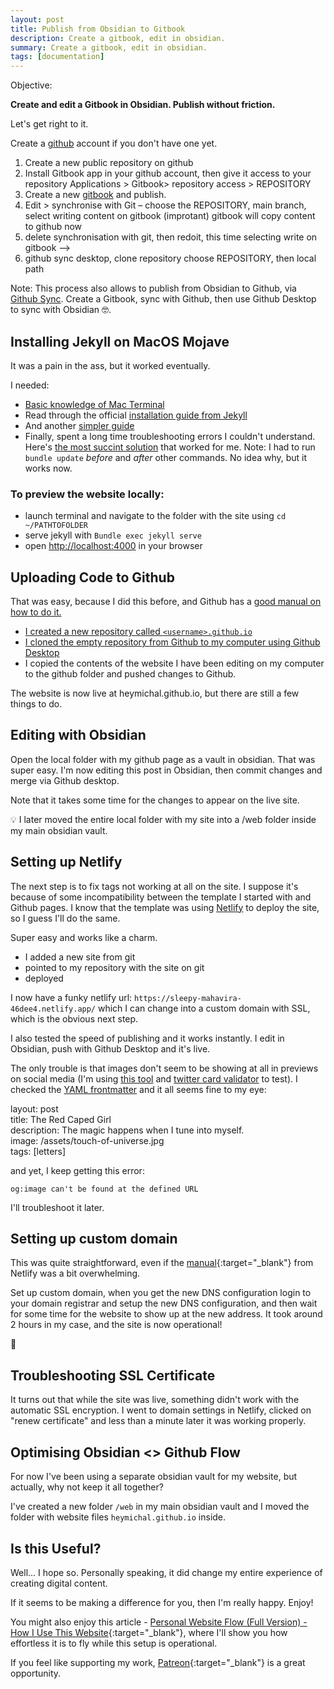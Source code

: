 ```yaml
---
layout: post
title: Publish from Obsidian to Gitbook
description: Create a gitbook, edit in obsidian.
summary: Create a gitbook, edit in obsidian.
tags: [documentation]
---
```


Objective: 

**Create and edit a Gitbook in Obsidian. Publish without friction.**

Let's get right to it.

Create a [github](https://github.com/) account if you don't have one yet.


1. Create a new public repository on github
2. Install Gitbook app in your github account, then give it access to your repository Applications > Gitbook> repository access > REPOSITORY
3. Create a new [gitbook](https://gitbook.com) and publish.
4. Edit > synchronise with Git – choose the REPOSITORY, main branch, select writing content on gitbook (improtant) gitbook will copy content to github now
5. delete synchronisation with git, then redoit, this time selecting write on gitbook –> 
6. github sync desktop, clone repository choose REPOSITORY, then local path






Note: This process also allows to publish from Obsidian to Github, via [Github Sync](https://docs.gitbook.com/integrations/git-sync/enabling-github-sync). Create a Gitbook, sync with Github, then use Github Desktop to sync with Obsidian 🤓.

## Installing Jekyll on MacOS Mojave
It was a pain in the ass, but it worked eventually.

I needed:
- <a href="https://macpaw.com/how-to/use-terminal-on-mac " target="_blank">Basic knowledge of Mac Terminal</a>
- Read through the official <a href="https://jekyllrb.com/docs/installation/macos/" target="_blank">installation guide from Jekyll</a>
- And another <a href="https://www.awesomeinc.org/tutorials/jekyll-basics/" target="_blank">simpler guide</a>
- Finally, spent a long time troubleshooting errors I couldn't understand. Here's <a href="https://www.chadduffey.com/2021/03/Jekyll-Poop.html" target="_blank">the most succint solution</a> that worked for me. Note: I had to run `bundle update` *before* and *after* other commands. No idea why, but it works now.

### To preview the website locally:
- launch terminal and navigate to the folder with the site using  `cd ~/PATHTOFOLDER`
- serve jekyll with `Bundle exec jekyll serve`
- open <a href="http://localhost:4000" target="_blank">http://localhost:4000</a> in your browser 

## Uploading Code to Github

That was easy, because I did this before, and Github has a <a href="https://docs.github.com/en/pages/getting-started-with-github-pages/about-github-pages" target="_blank">good manual on how to do it.

- I created a new repository called `<username>.github.io`
- I cloned the empty repository from Github to my computer using <a href="https://desktop.github.com/" target="_blank">Github Desktop</a> 
- I copied the contents of the website I have been editing on my computer to the github folder and pushed changes to Github.

The website is now live at heymichal.github.io, but there are still a few things to do.
	
## Editing with Obsidian
	
Open the local folder with my github page as a vault in obsidian. That was super easy. I'm now editing this post in Obsidian, then commit changes and merge via Github desktop.
	
Note that it takes some time for the changes to appear on the live site.
	
💡 I later moved the entire local folder with my site into a /web folder inside my main obsidian vault.

## Setting up Netlify
	
The next step is to fix tags not working at all on the site. I suppose it's because of some incompatibility between the template I started with and Github pages. I know that the template was using <a href="https://netlify.app" target="_blank">Netlify</a> to deploy the site, so I guess I'll do the same.

Super easy and works like a charm.
	
- I added a new site from git
- pointed to my repository with the site on git
- deployed
	
I now have a funky netlify url: `https://sleepy-mahavira-46dee4.netlify.app/` which I can change into a custom domain with SSL, which is the obvious next step.
	
I also tested the speed of publishing and it works instantly. I edit in Obsidian, push with Github Desktop and it's live.
	
The only trouble is that images don't seem to be showing at all in previews on social media (I'm using <a href="https://socialsharepreview.com/" target="_blank">this tool</a> and <a href="https://cards-dev.twitter.com/validator" target="_blank">twitter card validator</a> to test). I checked the <a href="https://milanaryal.com.np/integrating-social-meta-tags-into-jekyll/" target="_blank">YAML frontmatter</a> and it all seems fine to my eye:
	
layout: post <br>
title: The Red Caped Girl <br>
description: The magic happens when I tune into myself. <br>
image: /assets/touch-of-universe.jpg <br>
tags: [letters] <br>

and yet, I keep getting this error: 
	
`og:image can't be found at the defined URL`
	
I'll troubleshoot it later.
	
## Setting up custom domain
	
This was quite straightforward, even if the [manual](https://docs.netlify.com/domains-https/custom-domains){:target="_blank"} from Netlify was a bit overwhelming.

Set up custom domain, when you get the new DNS configuration login to your domain registrar and setup the new DNS configuration, and then wait for some time for the website to show up at the new address. It took around 2 hours in my case, and the site is now operational!
	
🎉
	
## Troubleshooting SSL Certificate
	
It turns out that while the site was live, something didn't work with the automatic SSL encryption. I went to domain settings in Netlify, clicked on "renew certificate" and less than a minute later it was working properly. 
	
## Optimising Obsidian <> Github Flow
	
For now I've been using a separate obsidian vault for my website, but actually, why not keep it all together?
	
I've created a new folder ```/web``` in my main obsidian vault and I moved the folder with website files ```heymichal.github.io``` inside.

## Is this Useful?

Well... I hope so. Personally speaking, it did change my entire experience of creating digital content.

If it seems to be making a difference for you, then I'm really happy. Enjoy!

You might also enjoy this article - [Personal Website Flow (Full Version) - How I Use This Website](https://michalkorzonek.com/personal-website-flow-full){:target="_blank"}, where I'll show you how effortless it is to fly while this setup is operational.

If you feel like supporting my work, [Patreon](https://patreon.com/michalkorzonek){:target="_blank"}  is a great opportunity.

